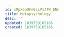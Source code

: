 ```yaml
---
id: xMpx6oUFn6zLVIJTW_ENC
title: Metapsychology
desc: ''
updated: 1639759165186
created: 1639759165186
---
```


